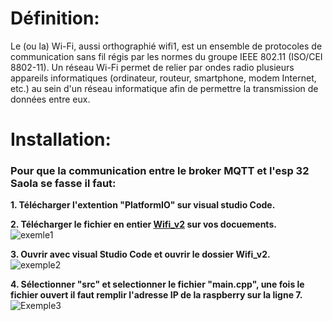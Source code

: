 # Définition:

Le (ou la) Wi-Fi, aussi orthographié wifi1, est un ensemble de protocoles de communication sans fil régis par les normes du groupe IEEE 802.11 (ISO/CEI 8802-11). Un réseau Wi-Fi permet de relier par ondes radio plusieurs appareils informatiques (ordinateur, routeur, smartphone, modem Internet, etc.) au sein d'un réseau informatique afin de permettre la transmission de données entre eux.

# Installation: 

### Pour que la communication entre le broker MQTT et l'esp 32 Saola se fasse il faut:
__1. Télécharger l'extention "PlatformIO" sur visual studio Code.__  


__2. Télécharger le fichier en entier [Wifi_v2](https://github.com/Knightmore1/Co2_project/tree/WiFi/Wifi_v2) sur vos docuements.__  
![exemle1](https://user-images.githubusercontent.com/123626872/227144513-354c106e-7f62-4f82-b094-bb3e900e0597.PNG)  

__3. Ouvrir avec visual Studio Code et ouvrir le dossier Wifi_v2.__  
![exemple2](https://user-images.githubusercontent.com/123626872/227149227-5e127a41-a947-4fb9-97ef-be3adb7d5b4f.png)  

__4. Sélectionner "src" et selectionner le fichier "main.cpp", une fois le fichier ouvert il faut remplir l'adresse IP de la raspberry sur la ligne 7.__  
![Exemple3](https://user-images.githubusercontent.com/123626872/227161662-25c5f4be-b521-4076-878c-72db647508b0.PNG)
